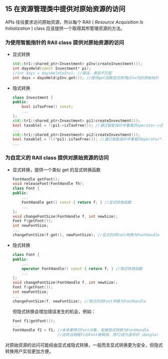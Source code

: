 ## 15 在资源管理类中提供对原始资源的访问
APIs 往往要求访问原始资源，所以每个 RAII ( *Resource Acquisition Is Initialization* ) class 应该提供一个取得其所管理资源的方法。
### 为使用智能指针的 RAII class 提供对原始资源的访问
- 显式转换
	```cpp
	std::tr1::shared_ptr<Investment> pInv(createInvestment());
	int daysHeld(const Investment* pi);
	//int days = daysHeld(pInv); //错误，类型不匹配
	int days = daysHeld(pInv.get()); //提供get函数显式获得pInv内的原始指针
	```
- 隐式转换 
	```cpp
	class Investment {
	public:
		bool isTaxFree() const;
		...
	};
	std::tr1::shared_ptr<Investment> pi1(createInvestment());
	bool taxablel = !(pi1->isTaxFree()); //通过智能指针中重载的operator->访问资源
	...
	std::tr1::shared_ptr<Investment> pi2(createInvestment());
	bool taxablel = !((*pi1).isTaxFree()); //通过智能指针中重载的operator*访问资源
	...
	```
### 为自定义的 RAII class 提供对原始资源的访问
- 显式转换，提供一个类似 get 的显式转换函数
	```cpp
	FontHandle getFont();
	void releaseFont(FontHandle fh);
	class Font {
	public:
		...
		FontHandle get() const { return f; } //显式转换函数
		...
	};
	void changeFontSize(FontHandle f, int newSize);
	Font f(getFont());
	int newFontSize;
	...
	changeFontSize(f.get(), newFontSize); //显式的将Font转换为FontHandle
	```
- 隐式转换
	```cpp
	class Font {
	public:
		...
		operator FontHandle() const { return f; } //隐式转换函数
		...
	};
	void changeFontSize(FontHandle f, int newSize);
	Font f(getFont());
	int newFontSize;
	...
	changeFontSize(f, newFontSize); //隐式的将Font转换为FontHandle
	```
	但隐式转换会增加错误发生的机会，例如：
	```cpp
	Font f1(getFont());
	...
	FontHandle f2 = f1; //本来要拷贝Font对象，现被隐式转换为FontHandle
	                    //这样当销毁f1后Font被释放，而f2成为虚吊的（dangle）
	```

对原始资源的访问可能经由显式或隐式转换，一般而言显式转换更为安全，但隐式转换用户实验更加方便。
